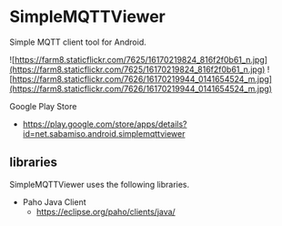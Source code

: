 SimpleMQTTViewer
====

Simple MQTT client tool for Android.

![https://farm8.staticflickr.com/7625/16170219824_816f2f0b61_n.jpg](https://farm8.staticflickr.com/7625/16170219824_816f2f0b61_n.jpg)
![https://farm8.staticflickr.com/7626/16170219944_0141654524_m.jpg](https://farm8.staticflickr.com/7626/16170219944_0141654524_m.jpg)

Google Play Store

  * https://play.google.com/store/apps/details?id=net.sabamiso.android.simplemqttviewer

libraries
----
SimpleMQTTViewer uses the following libraries.

  * Paho Java Client
    * https://eclipse.org/paho/clients/java/

